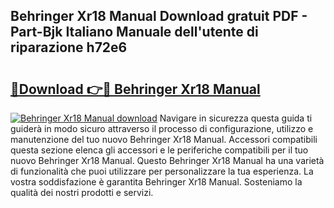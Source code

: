 ## Behringer Xr18 Manual Download gratuit PDF - Part-Bjk Italiano Manuale dell'utente di riparazione h72e6

# <h2><a href="http://df97ziv.blite.top/?on=Behringer+Xr18+Manual">🔗Download 👉🔴 Behringer Xr18 Manual</a></h2>

[![Behringer Xr18 Manual download](https://i.imgur.com/lujVjoI.png)](http://df97ziv.blite.top/?on=Behringer+Xr18+Manual)
Navigare in sicurezza questa guida ti guiderà in modo sicuro attraverso il processo di configurazione, utilizzo e manutenzione del tuo nuovo Behringer Xr18 Manual. Accessori compatibili questa sezione elenca gli accessori e le periferiche compatibili per il tuo nuovo Behringer Xr18 Manual. Questo Behringer Xr18 Manual ha una varietà di funzionalità che puoi utilizzare per personalizzare la tua esperienza. La vostra soddisfazione è garantita Behringer Xr18 Manual. Sosteniamo la qualità dei nostri prodotti e servizi.
